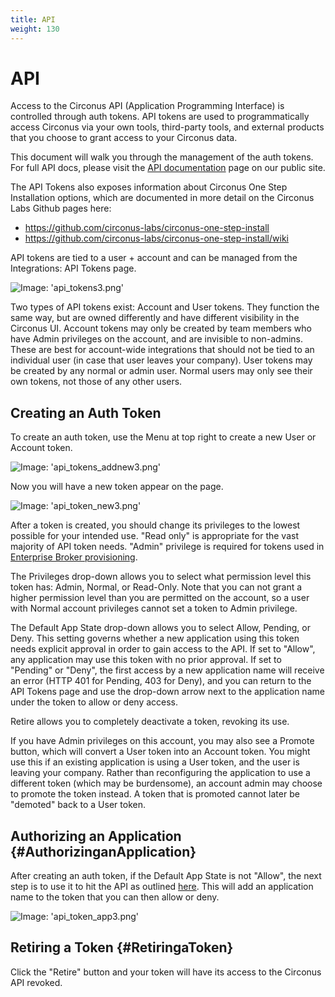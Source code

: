 ```yaml
---
title: API
weight: 130
---
```


# API

Access to the Circonus API (Application Programming Interface) is controlled through auth tokens. API tokens are used to programmatically access Circonus via your own tools, third-party tools, and external products that you choose to grant access to your Circonus data.

This document will walk you through the management of the auth tokens.  For full API docs, please visit the [API documentation](https://login.circonus.com/resources/api) page on our public site.

The API Tokens also exposes information about Circonus One Step Installation options, which are documented in more detail on the Circonus Labs Github pages here:
 * https://github.com/circonus-labs/circonus-one-step-install
 * https://github.com/circonus-labs/circonus-one-step-install/wiki

API tokens are tied to a user + account and can be managed from the Integrations: API Tokens page.

![Image: 'api_tokens3.png'](/images/circonus/api_tokens3.png)

Two types of API tokens exist: Account and User tokens. They function the same way, but are owned differently and have different visibility in the Circonus UI.  Account tokens may only be created by team members who have Admin privileges on the account, and are invisible to non-admins. These are best for account-wide integrations that should not be tied to an individual user (in case that user leaves your company). User tokens may be created by any normal or admin user. Normal users may only see their own tokens, not those of any other users.

## Creating an Auth Token

To create an auth token, use the Menu at top right to create a new User or Account token.

![Image: 'api_tokens_addnew3.png'](/images/circonus/api_tokens_addnew3.png)

Now you will have a new token appear on the page.

![Image: 'api_token_new3.png'](/images/circonus/api_token_new3.png)

After a token is created, you should change its privileges to the lowest possible for your intended use.  "Read only" is appropriate for the vast majority of API token needs. "Admin" privilege is required for tokens used in [Enterprise Broker provisioning](/circonus/administration/enterprise-brokers/#ProvisiontheBroker).

The Privileges drop-down allows you to select what permission level this token has: Admin, Normal, or Read-Only.  Note that you can not grant a higher permission level than you are permitted on the account, so a user with Normal account privileges cannot set a token to Admin privilege.

The Default App State drop-down allows you to select Allow, Pending, or Deny. This setting governs whether a new application using this token needs explicit approval in order to gain access to the API. If set to "Allow", any application may use this token with no prior approval. If set to "Pending" or "Deny", the first access by a new application name will receive an error (HTTP 401 for Pending, 403 for Deny), and you can return to the API Tokens page and use the drop-down arrow next to the application name under the token to allow or deny access.

Retire allows you to completely deactivate a token, revoking its use.

If you have Admin privileges on this account, you may also see a Promote button, which will convert a User token into an Account token.  You might use this if an existing application is using a User token, and the user is leaving your company. Rather than reconfiguring the application to use a different token (which may be burdensome), an account admin may choose to promote the token instead. A token that is promoted cannot later be "demoted" back to a User token.

## Authorizing an Application {#AuthorizinganApplication}

After creating an auth token, if the Default App State is not "Allow", the next step is to use it to hit the API as outlined [here](https://login.circonus.com/resources/api#authentication).  This will add an application name to the token that you can then allow or deny.

![Image: 'api_token_app3.png'](/images/circonus/api_token_app3.png)

## Retiring a Token {#RetiringaToken}

Click the "Retire" button and your token will have its access to the Circonus API revoked.
